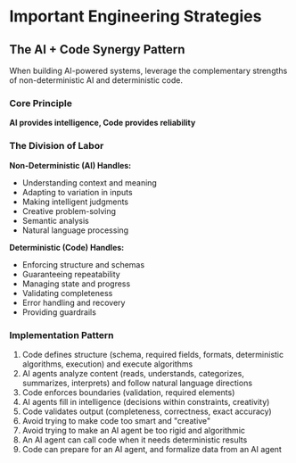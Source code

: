 # Important Engineering Strategies

## The AI + Code Synergy Pattern

When building AI-powered systems, leverage the complementary strengths of non-deterministic AI and deterministic code.

### Core Principle
**AI provides intelligence, Code provides reliability**

### The Division of Labor

**Non-Deterministic (AI) Handles:**
- Understanding context and meaning
- Adapting to variation in inputs
- Making intelligent judgments
- Creative problem-solving
- Semantic analysis
- Natural language processing

**Deterministic (Code) Handles:**
- Enforcing structure and schemas
- Guaranteeing repeatability
- Managing state and progress
- Validating completeness
- Error handling and recovery
- Providing guardrails

### Implementation Pattern

1. Code defines structure (schema, required fields, formats, deterministic algorithms, execution) and execute algorithms
2. AI agents analyze content (reads, understands, categorizes, summarizes, interprets) and follow natural language directions
3. Code enforces boundaries (validation, required elements)
4. AI agents fill in intelligence (decisions within constraints, creativity)
5. Code validates output (completeness, correctness, exact accuracy)
6. Avoid trying to make code too smart and "creative"
7. Avoid trying to make an AI agent be too rigid and algorithmic
8. An AI agent can call code when it needs deterministic results
9. Code can prepare for an AI agent, and formalize data from an AI agent
